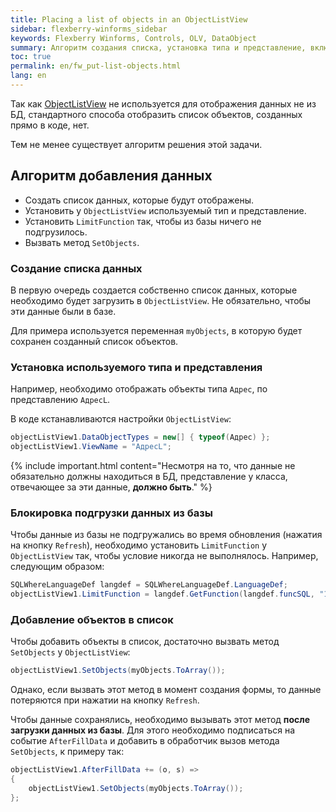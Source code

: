 ```yaml
---
title: Placing a list of objects in an ObjectListView
sidebar: flexberry-winforms_sidebar
keywords: Flexberry Winforms, Controls, OLV, DataObject
summary: Алгоритм создания списка, установка типа и представление, включение данных
toc: true
permalink: en/fw_put-list-objects.html
lang: en
---
```


Так как [ObjectListView](fw_objectlistview.html) не используется для отображения данных не из БД, стандартного способа отобразить список объектов, созданных прямо в коде, нет.

Тем не менее существует алгоритм решения этой задачи.

## Алгоритм добавления данных

* Создать список данных, которые будут отображены.
* Установить у `ObjectListView` используемый тип и представление.
* Установить `LimitFunction` так, чтобы из базы ничего не подгрузилось.
* Вызвать метод `SetObjects`.

### Создание списка данных

В первую очередь создается собственно список данных, которые необходимо будет загрузить в `ObjectListView`. Не обязательно, чтобы эти данные были в базе.

Для примера используется переменная `myObjects`, в которую будет сохранен созданный список объектов.

### Установка используемого типа и представления

Например, необходимо отображать объекты типа `Адрес`, по представлению `АдресL`.

В коде кстанавливаются настройки `ObjectListView`:

```csharp
objectListView1.DataObjectTypes = new[] { typeof(Адрес) };
objectListView1.ViewName = "АдресL";
```

{% include important.html content="Несмотря на то, что данные не обязательно должны находиться в БД, представление у класса, отвечающее за эти данные, __должно быть__." %}

### Блокировка подгрузки данных из базы

Чтобы данные из базы не подгружались во время обновления (нажатия на кнопку `Refresh`), необходимо установить `LimitFunction` у `ObjectListView` так, чтобы условие никогда не выполнялось. Например, следующим образом:

```csharp
SQLWhereLanguageDef langdef = SQLWhereLanguageDef.LanguageDef;
objectListView1.LimitFunction = langdef.GetFunction(langdef.funcSQL, "1 = 2");
```

### Добавление объектов в список

Чтобы добавить объекты в список, достаточно вызвать метод `SetObjects` у `ObjectListView`:

```csharp
objectListView1.SetObjects(myObjects.ToArray());
```

Однако, если вызвать этот метод в момент создания формы, то данные потеряются при нажатии на кнопку `Refresh`.

Чтобы данные сохранялись, необходимо вызывать этот метод __после загрузки данных из базы__. Для этого необходимо подписаться на событие `AfterFillData` и добавить в обработчик вызов метода `SetObjects`, к примеру так:

```csharp
objectListView1.AfterFillData += (o, s) =>
{
	objectListView1.SetObjects(myObjects.ToArray());
};
```
